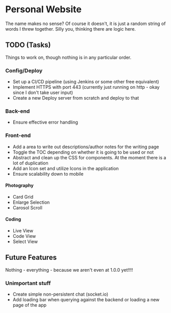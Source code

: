 # Personal Website

The name makes no sense? Of course it doesn't, it is just a random string of words I threw together. Silly you, thinking there are logic here.

## TODO (Tasks)

Things to work on, though nothing is in any particular order.
### Config/Deploy

* Set up a CI/CD pipeline (using Jenkins or some other free equivalent)
* Implement HTTPS with port 443 (currently just running on http - okay since I don't take user input)
* Create a new Deploy server from scratch and deploy to that

### Back-end

* Ensure effective error handling

### Front-end

* Add a area to write out descriptions/author notes for the writing page
* Toggle the TOC depending on whether it is going to be used or not
* Abstract and clean up the CSS for components. At the moment there is a lot of duplication
* Add an Icon set and utilize Icons in the application
* Ensure scalability down to mobile

#### Photography

* Card Grid
* Enlarge Selection
* Carosol Scroll

#### Coding

* Live View
* Code View
* Select View

## Future Features

Nothing - everything - because we aren't even at 1.0.0 yet!!!!

### Unimportant stuff

* Create simple non-persistent chat (socket.io)
* Add loading bar when querying against the backend or loading a new page of the app